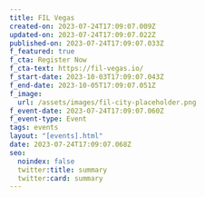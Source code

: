 ```yaml
---
title: FIL Vegas
created-on: 2023-07-24T17:09:07.009Z
updated-on: 2023-07-24T17:09:07.022Z
published-on: 2023-07-24T17:09:07.033Z
f_featured: true
f_cta: Register Now
f_cta-text: https://fil-vegas.io/
f_start-date: 2023-10-03T17:09:07.043Z
f_end-date: 2023-10-05T17:09:07.051Z
f_image:
  url: /assets/images/fil-city-placeholder.png
f_event-date: 2023-07-24T17:09:07.060Z
f_event-type: Event
tags: events
layout: "[events].html"
date: 2023-07-24T17:09:07.068Z
seo:
  noindex: false
  twitter:title: summary
  twitter:card: summary
---
```

